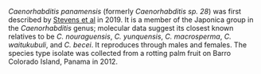 _Caenorhabditis panamensis_ (formerly _Caenorhabditis sp. 28_) was first described by [Stevens et al](https://pubmed.ncbi.nlm.nih.gov/31007946/) in 2019. It is a member of the Japonica group in the _Caenorhabditis_ genus; molecular data suggest its closest known relatives to be _C. nouraguensis_, _C. yunquensis_, _C. macrosperma_, _C. waitukubuli_, and _C. becei_. It reproduces through males and females. The species type isolate was collected from a rotting palm fruit on Barro Colorado Island, Panama in 2012.

